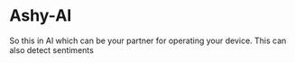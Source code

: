 # Ashy-AI

So this in AI which can be your partner for operating your device.
This can also detect sentiments
